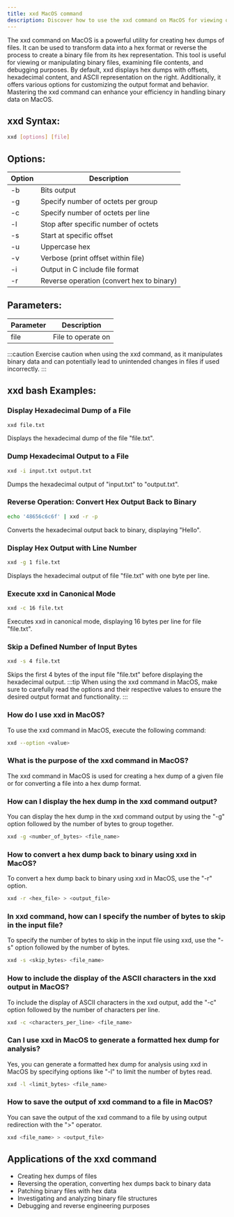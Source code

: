 ```yaml
---
title: xxd MacOS command
description: Discover how to use the xxd command on MacOS for viewing or manipulating binary files. Learn the syntax, options, and examples with our comprehensive guide.
---
```


The xxd command on MacOS is a powerful utility for creating hex dumps of files. It can be used to transform data into a hex format or reverse the process to create a binary file from its hex representation. This tool is useful for viewing or manipulating binary files, examining file contents, and debugging purposes. By default, xxd displays hex dumps with offsets, hexadecimal content, and ASCII representation on the right. Additionally, it offers various options for customizing the output format and behavior. Mastering the xxd command can enhance your efficiency in handling binary data on MacOS.

## xxd Syntax:
```bash
xxd [options] [file]
```
## Options:
| Option | Description                           |
|--------|---------------------------------------|
| -b     | Bits output                           |
| -g     | Specify number of octets per group    |
| -c     | Specify number of octets per line     |
| -l     | Stop after specific number of octets  |
| -s     | Start at specific offset              |
| -u     | Uppercase hex                         |
| -v     | Verbose (print offset within file)    |
| -i     | Output in C include file format       |
| -r     | Reverse operation (convert hex to binary) |

## Parameters:
| Parameter | Description                |
|-----------|----------------------------|
| file      | File to operate on         |
:::caution
Exercise caution when using the xxd command, as it manipulates binary data and can potentially lead to unintended changes in files if used incorrectly.
:::
## xxd bash Examples:
### Display Hexadecimal Dump of a File
```bash
xxd file.txt
```
Displays the hexadecimal dump of the file "file.txt".

### Dump Hexadecimal Output to a File
```bash
xxd -i input.txt output.txt
```
Dumps the hexadecimal output of "input.txt" to "output.txt".

### Reverse Operation: Convert Hex Output Back to Binary
```bash
echo '48656c6c6f' | xxd -r -p
```
Converts the hexadecimal output back to binary, displaying "Hello".

### Display Hex Output with Line Number
```bash
xxd -g 1 file.txt
```
Displays the hexadecimal output of file "file.txt" with one byte per line.

### Execute xxd in Canonical Mode
```bash
xxd -c 16 file.txt
```
Executes xxd in canonical mode, displaying 16 bytes per line for file "file.txt".

### Skip a Defined Number of Input Bytes
```bash
xxd -s 4 file.txt
```
Skips the first 4 bytes of the input file "file.txt" before displaying the hexadecimal output.
:::tip
When using the xxd command in MacOS, make sure to carefully read the options and their respective values to ensure the desired output format and functionality.
:::

### How do I use xxd in MacOS?
To use the xxd command in MacOS, execute the following command:
```bash
xxd --option <value>
```

### What is the purpose of the xxd command in MacOS?
The xxd command in MacOS is used for creating a hex dump of a given file or for converting a file into a hex dump format.

### How can I display the hex dump in the xxd command output?
You can display the hex dump in the xxd command output by using the "-g" option followed by the number of bytes to group together. 
```bash
xxd -g <number_of_bytes> <file_name>
```

### How to convert a hex dump back to binary using xxd in MacOS?
To convert a hex dump back to binary using xxd in MacOS, use the "-r" option.
```bash
xxd -r <hex_file> > <output_file>
```

### In xxd command, how can I specify the number of bytes to skip in the input file?
To specify the number of bytes to skip in the input file using xxd, use the "-s" option followed by the number of bytes.
```bash
xxd -s <skip_bytes> <file_name>
```

### How to include the display of the ASCII characters in the xxd output in MacOS?
To include the display of ASCII characters in the xxd output, add the "-c" option followed by the number of characters per line.
```bash
xxd -c <characters_per_line> <file_name>
```

### Can I use xxd in MacOS to generate a formatted hex dump for analysis?
Yes, you can generate a formatted hex dump for analysis using xxd in MacOS by specifying options like "-l" to limit the number of bytes read.
```bash
xxd -l <limit_bytes> <file_name>
```

### How to save the output of xxd command to a file in MacOS?
You can save the output of the xxd command to a file by using output redirection with the ">" operator.
```bash
xxd <file_name> > <output_file>
```
## Applications of the xxd command

- Creating hex dumps of files
- Reversing the operation, converting hex dumps back to binary data
- Patching binary files with hex data
- Investigating and analyzing binary file structures
- Debugging and reverse engineering purposes